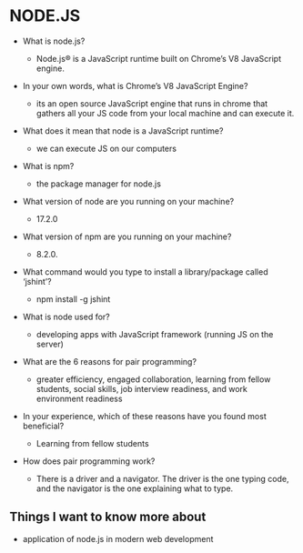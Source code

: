 # NODE.JS

- What is node.js?
    - Node.js® is a JavaScript runtime built on Chrome’s V8 JavaScript engine.
- In your own words, what is Chrome’s V8 JavaScript Engine?
    - its an open source JavaScript engine that runs in chrome that gathers all your JS code from your local machine and can execute it.
- What does it mean that node is a JavaScript runtime?
    - we can execute JS on our computers
- What is npm?
    - the package manager for node.js
- What version of node are you running on your machine?
    - 17.2.0
- What version of npm are you running on your machine?
    -  8.2.0.
- What command would you type to install a library/package called ‘jshint’?
    - npm install -g jshint
- What is node used for?
    - developing apps with JavaScript framework (running JS on the server)

- What are the 6 reasons for pair programming?
    - greater efficiency, engaged collaboration, learning from fellow students, social skills, job interview readiness, and work environment readiness
- In your experience, which of these reasons have you found most beneficial?
    - Learning from fellow students
- How does pair programming work?
    - There is a driver and a navigator. The driver is the one typing code, and the navigator is the one explaining what to type. 

 ## Things I want to know more about
 
 - application of node.js in modern web development